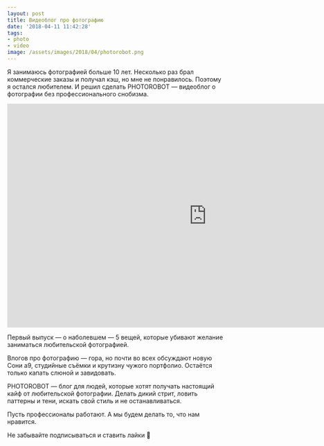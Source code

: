 ```yaml
---
layout: post
title: Видеоблог про фотографию
date: '2018-04-11 11:42:28'
tags:
- photo
- video
image: /assets/images/2018/04/photorobot.png
---
```


Я занимаюсь фотографией больше 10 лет. Несколько раз брал коммерческие заказы и получал кэш, но мне не понравилось. Поэтому я остался любителем. И решил сделать PHOTOROBOT — видеоблог о фотографии без профессионального снобизма.

<iframe width="920" height="517" src="https://www.youtube.com/embed/ZnLQekfNdPo?rel=0" frameborder="0" allow="autoplay; encrypted-media" allowfullscreen></iframe>

Первый выпуск — о наболевшем — 5 вещей, которые убивают желание заниматься любительской фотографией.

Влогов про фотографию — гора, но почти во всех обсуждают новую Сони а9, студийные съёмки и крутизну чужого портфолио. Остаётся только капать слюной и завидовать.

PHOTOROBOT — блог для людей, которые хотят получать настоящий кайф от любительской фотографии. Делать дикий стрит, ловить паттерны и тени, искать свой стиль и не останавливаться.

Пусть профессионалы работают. А мы будем делать то, что нам нравится.

Не забывайте подписываться и ставить лайки 📸